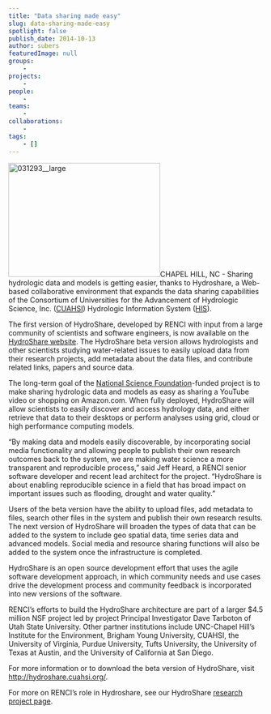 ```yaml
---
title: "Data sharing made easy"
slug: data-sharing-made-easy
spotlight: false
publish_date: 2014-10-13
author: subers
featuredImage: null
groups:
    - 
projects:
    - 
people:
    - 
teams: 
    - 
collaborations:
    - 
tags:
    - []
---
```

<img class="alignright size-medium wp-image-13612" src="http://renci.org/wp-content/uploads/2014/10/031293-large-300x225.jpg" alt="031293__large" width="300" height="225" />CHAPEL HILL, NC - Sharing hydrologic data and models is getting easier, thanks to Hydroshare, a Web-based collaborative environment that expands the data sharing capabilities of the Consortium of Universities for the Advancement of Hydrologic Science, Inc. (<a href="https://www.cuahsi.org/" target="_blank">CUAHSI</a>) Hydrologic Information System (<a href="http://his.cuahsi.org/" target="_blank">HIS</a>).

The first version of HydroShare, developed by RENCI with input from a large community of scientists and software engineers, is now available on the <a href="http://beta.hydroshare.org/" target="_blank">HydroShare website</a>. The HydroShare beta version allows hydrologists and other scientists studying water-related issues to easily upload data from their research projects, add metadata about the data files, and contribute related links, papers and source data.

<!--more-->

The long-term goal of the <a href="http://www.nsf.gov" target="_blank">National Science Foundation</a>-funded project is to make sharing hydrologic data and models as easy as sharing a YouTube video or shopping on Amazon.com. When fully deployed, HydroShare will allow scientists to easily discover and access hydrology data, and either retrieve that data to their desktops or perform analyses using grid, cloud or high performance computing models.

“By making data and models easily discoverable, by incorporating social media functionality and allowing people to publish their own research outcomes back to the system, we are making water science a more transparent and reproducible process,” said Jeff Heard, a RENCI senior software developer and recent lead architect for the project. “HydroShare is about enabling reproducible science in a field that has broad impact on important issues such as flooding, drought and water quality.”

Users of the beta version have the ability to upload files, add metadata to files, search other files in the system and publish their own research results. The next version of HydroShare will broaden the types of data that can be added to the system to include geo spatial data, time series data and advanced models. Social media and resource sharing functions will also be added to the system once the infrastructure is completed.

HydroShare is an open source development effort that uses the agile software development approach, in which community needs and use cases drive the development process and community feedback is incorporated into new versions of the software.

RENCI’s efforts to build the HydroShare architecture are part of a larger $4.5 million NSF project led by project Principal Investigator Dave Tarboton of Utah State University. Other partner institutions include UNC-Chapel Hill’s Institute for the Environment, Brigham Young University, CUAHSI, the University of Virginia, Purdue University, Tufts University, the University of Texas at Austin, and the University of California at San Diego.

For more information or to download the beta version of HydroShare, visit <a href="http://hydroshare.cuahsi.org/" target="_blank">http://hydroshare.cuahsi.org/</a>.

For more on RENCI’s role in Hydroshare, see our HydroShare <a href="http://renci.org/research/hydroshare/" target="_blank">research project page</a>.
